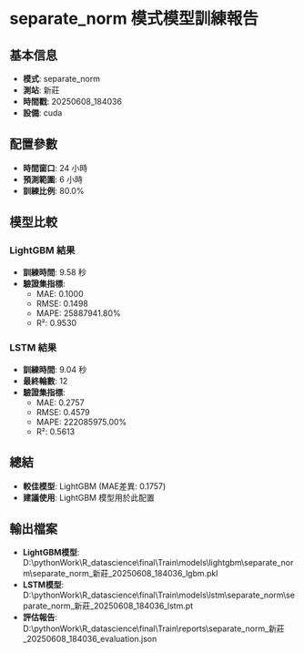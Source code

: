 
# separate_norm 模式模型訓練報告

## 基本信息
- **模式**: separate_norm
- **測站**: 新莊
- **時間戳**: 20250608_184036
- **設備**: cuda

## 配置參數
- **時間窗口**: 24 小時
- **預測範圍**: 6 小時
- **訓練比例**: 80.0%

## 模型比較

### LightGBM 結果

- **訓練時間**: 9.58 秒
- **驗證集指標**:
  - MAE: 0.1000
  - RMSE: 0.1498
  - MAPE: 25887941.80%
  - R²: 0.9530

### LSTM 結果

- **訓練時間**: 9.04 秒
- **最終輪數**: 12
- **驗證集指標**:
  - MAE: 0.2757
  - RMSE: 0.4579
  - MAPE: 222085975.00%
  - R²: 0.5613

## 總結

- **較佳模型**: LightGBM (MAE差異: 0.1757)
- **建議使用**: LightGBM 模型用於此配置


## 輸出檔案
- **LightGBM模型**: D:\pythonWork\R_datascience\final\Train\models\lightgbm\separate_norm\separate_norm_新莊_20250608_184036_lgbm.pkl
- **LSTM模型**: D:\pythonWork\R_datascience\final\Train\models\lstm\separate_norm\separate_norm_新莊_20250608_184036_lstm.pt
- **評估報告**: D:\pythonWork\R_datascience\final\Train\reports\separate_norm_新莊_20250608_184036_evaluation.json
